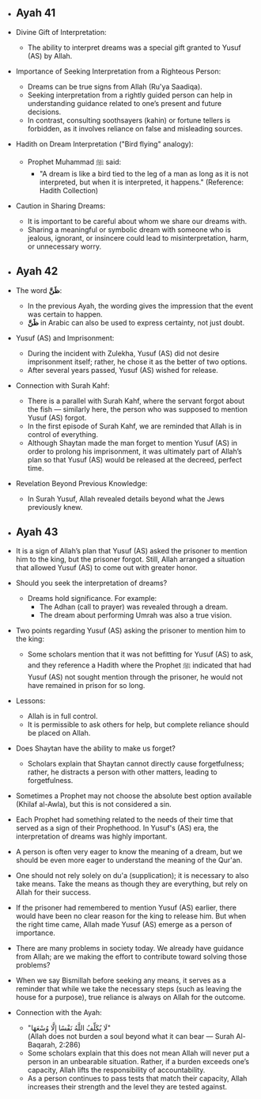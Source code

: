 - ## Ayah 41
- Divine Gift of Interpretation:
  - The ability to interpret dreams was a special gift granted to Yusuf (AS) by Allah.

- Importance of Seeking Interpretation from a Righteous Person:
  - Dreams can be true signs from Allah (Ru'ya Saadiqa).
  - Seeking interpretation from a rightly guided person can help in understanding guidance related to one’s present and future decisions.
  - In contrast, consulting soothsayers (kahin) or fortune tellers is forbidden, as it involves reliance on false and misleading sources.

- Hadith on Dream Interpretation ("Bird flying" analogy):
  - Prophet Muhammad ﷺ said:
    - "A dream is like a bird tied to the leg of a man as long as it is not interpreted, but when it is interpreted, it happens."
(Reference: Hadith Collection)

- Caution in Sharing Dreams:
  - It is important to be careful about whom we share our dreams with.
  - Sharing a meaningful or symbolic dream with someone who is jealous, ignorant, or insincere could lead to misinterpretation, harm, or unnecessary worry.

- ## Ayah 42
- The word **ظَنَّ**:
  - In the previous Ayah, the wording gives the impression that the event was certain to happen. 
  - **ظَنَّ** in Arabic can also be used to express certainty, not just doubt.

- Yusuf (AS) and Imprisonment:
  - During the incident with Zulekha, Yusuf (AS) did not desire imprisonment itself; rather, he chose it as the better of two options.
  - After several years passed, Yusuf (AS) wished for release.

- Connection with Surah Kahf:
  - There is a parallel with Surah Kahf, where the servant forgot about the fish — similarly here, the person who was supposed to mention Yusuf (AS) forgot.
  - In the first episode of Surah Kahf, we are reminded that Allah is in control of everything.
  - Although Shaytan made the man forget to mention Yusuf (AS) in order to prolong his imprisonment, it was ultimately part of Allah’s plan so that Yusuf (AS) would be released at the decreed, perfect time.

- Revelation Beyond Previous Knowledge:
  - In Surah Yusuf, Allah revealed details beyond what the Jews previously knew.

- ## Ayah 43
- It is a sign of Allah’s plan that Yusuf (AS) asked the prisoner to mention him to the king, but the prisoner forgot. Still, Allah arranged a situation that allowed Yusuf (AS) to come out with greater honor.

- Should you seek the interpretation of dreams?
  - Dreams hold significance. For example:
    - The Adhan (call to prayer) was revealed through a dream.
    - The dream about performing Umrah was also a true vision.

- Two points regarding Yusuf (AS) asking the prisoner to mention him to the king:
  - Some scholars mention that it was not befitting for Yusuf (AS) to ask, and they reference a Hadith where the Prophet ﷺ indicated that had Yusuf (AS) not sought mention through the prisoner, he would not have remained in prison for so long.

- Lessons:
  - Allah is in full control.
  - It is permissible to ask others for help, but complete reliance should be placed on Allah.

- Does Shaytan have the ability to make us forget?
  - Scholars explain that Shaytan cannot directly cause forgetfulness; rather, he distracts a person with other matters, leading to forgetfulness.

- Sometimes a Prophet may not choose the absolute best option available (Khilaf al-Awla), but this is not considered a sin.

- Each Prophet had something related to the needs of their time that served as a sign of their Prophethood. In Yusuf's (AS) era, the interpretation of dreams was highly important.

- A person is often very eager to know the meaning of a dream, but we should be even more eager to understand the meaning of the Qur'an.

- One should not rely solely on du'a (supplication); it is necessary to also take means. Take the means as though they are everything, but rely on Allah for their success.

- If the prisoner had remembered to mention Yusuf (AS) earlier, there would have been no clear reason for the king to release him. But when the right time came, Allah made Yusuf (AS) emerge as a person of importance.

- There are many problems in society today. We already have guidance from Allah; are we making the effort to contribute toward solving those problems?

- When we say Bismillah before seeking any means, it serves as a reminder that while we take the necessary steps (such as leaving the house for a purpose), true reliance is always on Allah for the outcome.

- Connection with the Ayah:
  - "لَا يُكَلِّفُ اللَّهُ نَفْسًا إِلَّا وُسْعَهَا"  
    (Allah does not burden a soul beyond what it can bear — Surah Al-Baqarah, 2:286)
  - Some scholars explain that this does not mean Allah will never put a person in an unbearable situation. Rather, if a burden exceeds one’s capacity, Allah lifts the responsibility of accountability.
  - As a person continues to pass tests that match their capacity, Allah increases their strength and the level they are tested against.
